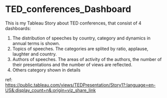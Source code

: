 # TED_conferences_Dashboard
This is my Tableau Story about TED conferences, that consist of 4 dashboards:

1. The distribution of speeches by country, category and dynamics in annual terms is shown.
2. Topics of speeches. The categories are splited by ratio, applause, laughter and country.
3. Authors of speeches. The areas of activity of the authors, the number of their presentations and the number of views are reflected.
4. Others category shown in details

ref: https://public.tableau.com/views/TEDPresentation/Story1?:language=en-US&:display_count=n&:origin=viz_share_link 
